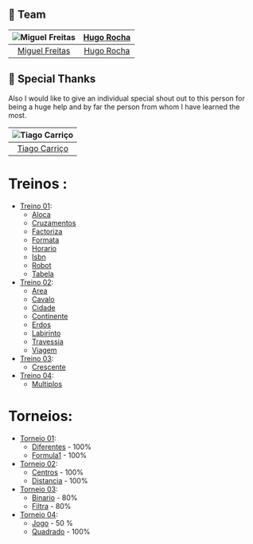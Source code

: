 ## :busts_in_silhouette: Team

| ![Miguel Freitas][mike-pic] | [Hugo Rocha][hugo-pic] |
|:----:|:----:|
| [Miguel Freitas][mike] | [Hugo Rocha][hugo] |


[mike]: https://github.com/MrNameless10
[mike-pic]: https://github.com/MrNameless10.png?size=120
[hugo]: https://github.com/HugoRochartk
[hugo-pic]: https://github.com/HugoRochartk.png?size=120


## :pray: Special Thanks

Also I would like to give an individual special shout out to this person for being a huge help and by far the person from whom I have learned the most.

| ![Tiago Carriço][sauro-pic] |
| :----: |
|[Tiago Carriço][sauro] |

[sauro]: https://github.com/Carricossauro
[sauro-pic]: https://github.com/Carricossauro.png?size=120


# Treinos :
- [Treino 01](/Treino%2001/):
    - [Aloca](/Treino%2001/aloca.py)
    - [Cruzamentos](/Treino%2001/cruzamentos.py)
    - [Factoriza](/Treino%2001/factoriza.py)
    - [Formata](/Treino%2001/formata.py)
    - [Horario](/Treino%2001/horario.py)
    - [Isbn](/Treino%2001/isbn.py)
    - [Robot](/Treino%2001/robot.py)
    - [Tabela](/Treino%2001/tabela.py)
- [Treino 02](/Treino%2002/):
    - [Area](/Treino%2002/area.py)
    - [Cavalo](/Treino%2002/cavalo.py)
    - [Cidade](/Treino%2002/cidade.py)
    - [Continente](/Treino%2002/continentes.py)
    - [Erdos](/Treino%2002/erdos.py)
    - [Labirinto](/Treino%2002/labirinto.py)
    - [Travessia](/Treino%2002/travessia.py)
    - [Viagem](/Treino%2002/viagem.py)
- [Treino 03](/Treino%2003/):
    - [Crescente](/Treino%2003/crescente.py)
- [Treino 04](/Treino%2004/):
    - [Multiplos](/Treino%2004/multiplos.py)

# Torneios:

- [Torneio 01](/Torneio%2001/):
    - [Diferentes](/Torneio%2001/diferentes.py) - 100%
    - [Formula1](/Torneio%2001/formula1.py) - 100%
- [Torneio 02](/Torneio%2002/):
    - [Centros](/Torneio%2002/centros.py) - 100%
    - [Distancia](/Torneio%2002/distancia.py) - 100%
- [Torneio 03](/Torneio%2003/):
    - [Binario](/Torneio%2003/binario.py) - 80%
    - [Filtra](/Torneio%2003/filtra.py) - 80%
- [Torneio 04](/Torneio%2004/):
    - [Jogo](/Torneio%2004/jogo.py) - 50 %
    - [Quadrado](/Torneio%2004/quadrado.py) - 100%
